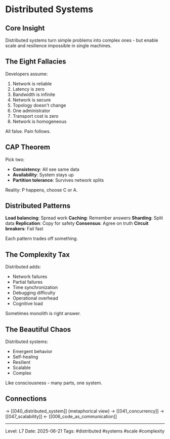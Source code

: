 # Distributed Systems
## Core Insight
Distributed systems turn simple problems into complex ones - but enable scale and resilience impossible in single machines.

## The Eight Fallacies

Developers assume:
1. Network is reliable
2. Latency is zero
3. Bandwidth is infinite
4. Network is secure
5. Topology doesn't change
6. One administrator
7. Transport cost is zero
8. Network is homogeneous

All false. Pain follows.

## CAP Theorem

Pick two:
- **Consistency**: All see same data
- **Availability**: System stays up
- **Partition tolerance**: Survives network splits

Reality: P happens, choose C or A.

## Distributed Patterns

**Load balancing**: Spread work
**Caching**: Remember answers
**Sharding**: Split data
**Replication**: Copy for safety
**Consensus**: Agree on truth
**Circuit breakers**: Fail fast

Each pattern trades off something.

## The Complexity Tax

Distributed adds:
- Network failures
- Partial failures
- Time synchronization
- Debugging difficulty
- Operational overhead
- Cognitive load

Sometimes monolith is right answer.

## The Beautiful Chaos

Distributed systems:
- Emergent behavior
- Self-healing
- Resilient
- Scalable
- Complex

Like consciousness - many parts, one system.

## Connections
→ [[040_distributed_system]] (metaphorical view)
→ [[041_concurrency]]
→ [[047_scalability]]
← [[006_code_as_communication]]

---
Level: L7
Date: 2025-06-21
Tags: #distributed #systems #scale #complexity
